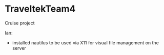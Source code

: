 # TraveltekTeam4

Cruise project

Ian:
- installed nautilus to be used via X11 for visual file management on the server
